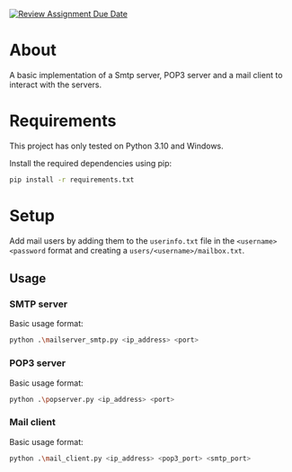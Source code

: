 [![Review Assignment Due Date](https://classroom.github.com/assets/deadline-readme-button-24ddc0f5d75046c5622901739e7c5dd533143b0c8e959d652212380cedb1ea36.svg)](https://classroom.github.com/a/Mp-Kos87)

# About
A basic implementation of a Smtp server, POP3 server and a mail client to interact with the servers.

# Requirements

This project has only tested on Python 3.10 and Windows.

Install the required dependencies using pip:
```bash
pip install -r requirements.txt
```

# Setup
Add mail users by adding them to the `userinfo.txt` file in the `<username> <password` format and creating a `users/<username>/mailbox.txt`.

## Usage

### SMTP server
Basic usage format:

```bash
python .\mailserver_smtp.py <ip_address> <port>
```

### POP3 server
Basic usage format:

```bash
python .\popserver.py <ip_address> <port>
```

### Mail client
Basic usage format:

```bash
python .\mail_client.py <ip_address> <pop3_port> <smtp_port>
```
